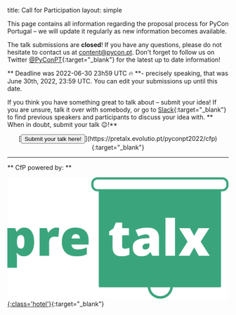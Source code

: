 title: Call for Participation
layout: simple

This page contains all information regarding the proposal process for PyCon Portugal – we will update it regularly as new information becomes available.

The talk submissions are **closed**! If you have any questions, please do not hesitate to contact us at [content@pycon.pt](mailto:content@pycon.pt). Don't forget to follow us on Twitter [@PyConPT](https://twitter.com/PyConPT){:target="_blank"} for the latest up to date information!

** Deadline was 2022-06-30 23h59 UTC 🔥 **- precisely speaking, that was June 30th, 2022, 23:59 UTC. You can edit your submissions up until this date.

If you think you have something great to talk about – submit your idea! If you are unsure, talk it over with somebody, or go to [Slack](https://join.slack.com/t/pyconportugal/shared_invite/zt-1ckszg1ye-QDgxx3lOkC15Ocal8xhCSg){:target="_blank"} to find previous speakers and participants to discuss your idea with. ** When in doubt, submit your talk 😉!**

<center>[<button class="btn">Submit your talk here!</button>](https://pretalx.evolutio.pt/pyconpt2022/cfp){:target="_blank"}</center>

---

** CfP powered by: **

[![pretalx](/static/images/other/pretalx.svg){:class='hotel'}](https://pretalx.com/p/about/){:target="_blank"}
